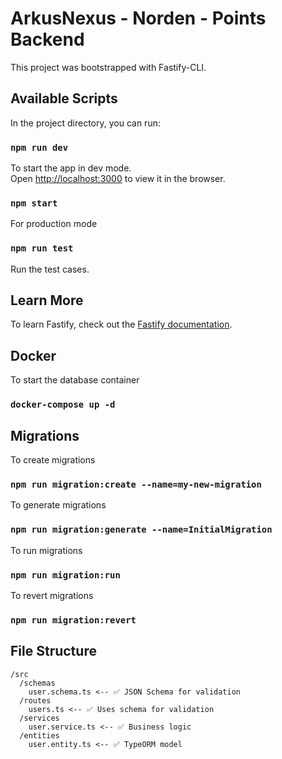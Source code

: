 # ArkusNexus - Norden - Points Backend

This project was bootstrapped with Fastify-CLI.

## Available Scripts

In the project directory, you can run:

### `npm run dev`

To start the app in dev mode.\
Open [http://localhost:3000](http://localhost:3000) to view it in the browser.

### `npm start`

For production mode

### `npm run test`

Run the test cases.

## Learn More

To learn Fastify, check out the [Fastify documentation](https://fastify.dev/docs/latest/).

## Docker

To start the database container

### `docker-compose up -d`

## Migrations

To create migrations

### `npm run migration:create --name=my-new-migration`

To generate migrations

### `npm run migration:generate --name=InitialMigration`

To run migrations

### `npm run migration:run`

To revert migrations

### `npm run migration:revert`

## File Structure

```
/src
  /schemas
    user.schema.ts <-- ✅ JSON Schema for validation
  /routes
    users.ts <-- ✅ Uses schema for validation
  /services
    user.service.ts <-- ✅ Business logic
  /entities
    user.entity.ts <-- ✅ TypeORM model
```